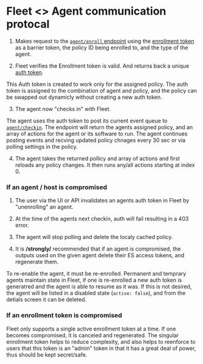 # Fleet <> Agent communication protocal

1. Makes request to the [`agent/enroll` endpoint](/docs/api/fleet.asciidoc) using the [enrollment token](tokens.md) as a barrier token, the policy ID being enrolled to, and the type of the agent.

2. Fleet verifies the Enrollment token is valid. And returns back a unique [auth token](tokens.md).

This Auth token is created to work only for the assigned policy.
The auth token is assigned to the combination of agent and policy, and the policy can be swapped out dynamicly without creating a new auth token.

3. The agent now "checks in" with Fleet.

The agent uses the auth token to post its current event queue to [`agent/checkin`](/docs/api/fleet.asciidoc). The endpoint will return the agents assigned policy, and an array of actions for the agent or its software to run.
The agent continues posting events and recving updated policy chnages every 30 sec or via polling settings in the policy.

4. The agent takes the returned pollicy and array of actions and first reloads any policy changes. It then runs any/all actions starting at index 0.

### If an agent / host is compromised

1. The user via the UI or API invalidates an agents auth token in Fleet by "unenrolling" an agent.

2. At the time of the agents next checkin, auth will fail resulting in a 403 error.

3. The agent will stop polling and delete the localy cached policy.

4. It is **/strongly/** recommended that if an agent is compromised, the outputs used on the given agent delete their ES access tokens, and regenerate them.

To re-enable the agent, it must be re-enrolled. Permanent and temprary agents maintain state in Fleet, if one is re-enrolled a new auth token is generatred and the agent is able to resume as it was. If this is not desired, the agent will be listed in a disabled state (`active: false`), and from the detials screen it can be deleted.

### If an enrollment token is compromised

Fleet only supports a single active enrollment token at a time. If one becomes compromised, it is canceled and regenerated.
The singular enrollment token helps to reduce complexity, and also helps to reenforce to users that this token is an "admin" token in that it has a great deal of power, thus should be kept secret/safe.
